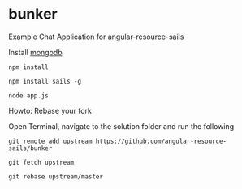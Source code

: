bunker
======

Example Chat Application for angular-resource-sails

Install [mongodb](http://www.mongodb.org/downloads)

```npm install```

```npm install sails -g```

```node app.js```


Howto: Rebase your fork

Open Terminal, navigate to the solution folder and run the following

```git remote add upstream https://github.com/angular-resource-sails/bunker```

```git fetch upstream```

```git rebase upstream/master```
